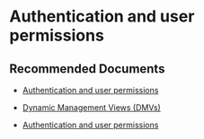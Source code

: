  <properties
	description="authentication"
	pageTitle="authentication"
	description="authentication"
	service="Microsoft.AnalysisServices"
	resource="Microsoft.AnalysisServices/servers"
	authors="pjfreitas"
	ms.author="pfreitas"
	displayOrder="350"
	selfHelpType="generic"
	supportTopicIds="32675707"
	productPesIds="16157"
	cloudEnvironments="public, MoonCake, fairfax" 
	articleId="3c2e87fa-d03c-e50d-9190-bd6714e0f715"
/>

# Authentication and user permissions

## **Recommended Documents**

* [Authentication and user permissions](https://docs.microsoft.com/azure/analysis-services/analysis-services-manage-users)

* [Dynamic Management Views (DMVs)](https://docs.microsoft.com/sql/analysis-services/instances/use-dynamic-management-views-dmvs-to-monitor-analysis-services?view=sql-server-2017)

* [Authentication and user permissions](https://docs.microsoft.com/azure/analysis-services/analysis-services-manage-users)


